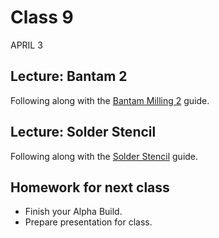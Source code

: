 # Class 9
APRIL 3

## Lecture: Bantam 2
Following along with the [Bantam Milling 2](http://homemadehardware.com/guides/bantam-milling-2/) guide.

## Lecture: Solder Stencil
Following along with the [Solder Stencil](http://homemadehardware.com/guides/solder-stencil/) guide.

## Homework for next class

* Finish your Alpha Build.
* Prepare presentation for class.
